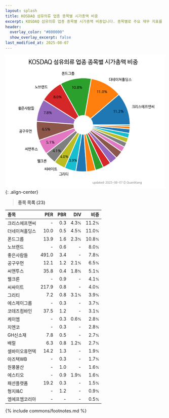 ```yaml
---
layout: splash
title: KOSDAQ 섬유의류 업종 종목별 시가총액 비중
excerpt: KOSDAQ 섬유의류 업종 종목별 시가총액 비중입니다. 종목별로 주요 재무 지표를 함께 표시합니다.
header:
  overlay_color: "#800000"
  show_overlay_excerpt: false
last_modified_at: 2025-08-07
---
```



![KOSDAQ 섬유의류 업종 종목별 시가총액 비중](/stats/sector/images/kosdaq_업종_섬유의류_종목.png){: .align-center}


> **종목 목록 (23)**<a id="list"></a>

| **종목** | **PER** | **PBR** | **DIV** | **비중** |
| :------- | ------: | ------: | ------: | -------: |
| 크리스에프앤씨 | - | 0.3 | 4.3<small>%</small> | 11.2<small>%</small> |
| 더네이쳐홀딩스 | 10.0 | 0.5 | 4.5<small>%</small> | 11.0<small>%</small> |
| 폰드그룹 | 13.9 | 1.6 | 2.3<small>%</small> | 10.8<small>%</small> |
| 노브랜드 | - | 0.6 | - | 8.0<small>%</small> |
| 좋은사람들 | 491.0 | 3.4 | - | 7.8<small>%</small> |
| 공구우먼 | 12.1 | 1.2 | 2.1<small>%</small> | 6.5<small>%</small> |
| 씨앤투스 | 35.8 | 0.4 | 1.8<small>%</small> | 5.1<small>%</small> |
| 웰크론 | - | 0.9 | - | 4.1<small>%</small> |
| 씨싸이트 | 217.9 | 0.8 | - | 4.0<small>%</small> |
| 그리티 | 7.2 | 0.8 | 3.1<small>%</small> | 3.9<small>%</small> |
| 에스제이그룹 | - | 0.3 | - | 3.7<small>%</small> |
| 코데즈컴바인 | 37.5 | 1.2 | - | 3.1<small>%</small> |
| 케이엠 | - | 0.3 | 0.6<small>%</small> | 2.8<small>%</small> |
| 지엔코 | - | 0.3 | - | 2.8<small>%</small> |
| GH신소재 | 7.8 | 0.5 | - | 2.7<small>%</small> |
| 배럴 | 6.3 | 0.8 | 1.2<small>%</small> | 2.7<small>%</small> |
| 셀바이오휴먼텍 | 14.2 | 1.3 | - | 1.9<small>%</small> |
| 아즈텍WB | - | 0.3 | - | 1.7<small>%</small> |
| 원풍물산 | - | 1.0 | - | 1.6<small>%</small> |
| 에스티오 | - | 0.9 | 1.9<small>%</small> | 1.6<small>%</small> |
| 패션플랫폼 | 19.2 | 0.3 | - | 1.5<small>%</small> |
| 형지I&C | - | 1.2 | - | 0.9<small>%</small> |
| 엠에프엠코리아 | - | - | - | 0.5<small>%</small> |

{% include commons/footnotes.md %}
